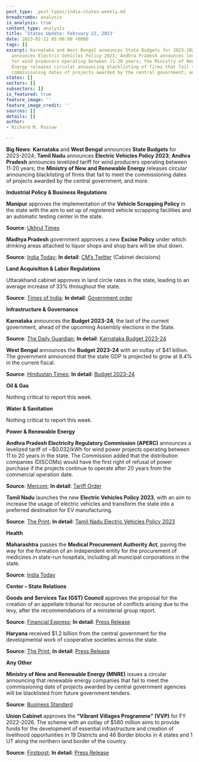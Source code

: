 ```yaml
---
post_type: _post-types/india-states-weekly.md
breadcrumbs: analysis
is_analysis: true
content_type: analysis
title: 'States Update: February 22, 2023'
date: 2023-02-22 05:00:00 +0000
tags: []
excerpt: Karnataka and West Bengal announces State Budgets for 2023-2024; Tamil Nadu
  announces Electric Vehicles Policy 2023; Andhra Pradesh announces levelized tariff
  for wind producers operating between 11-20 years; the Ministry of New and Renewable
  Energy releases circular announcing blacklisting of firms that fail to meet the
  commissioning dates of projects awarded by the central government; and more.
states: []
sectors: []
subsectors: []
is_featured: true
feature_image: ''
feature_image_credit: ''
sources: []
details: []
author:
- Richard M. Rossow

---
```

**Big News**: **Karnataka** and **West Bengal** announces **State Budgets** for 2023-2024; **Tamil Nadu** announces **Electric Vehicles Policy 2023**; **Andhra Pradesh** announces levelized tariff for wind producers operating between 11-20 years; the **Ministry of New and Renewable Energy** releases circular announcing blacklisting of firms that fail to meet the commissioning dates of projects awarded by the central government; and more.

**Industrial Policy & Business Regulations**

**Manipur** approves the implementation of the **Vehicle Scrapping Policy** in the state with the aim to set up of registered vehicle scrapping facilities and an automatic testing center in the state. 

**Source**: [Ukhrul Times](https://ukhrultimes.com/manipur-cabinet-nods-to-implement-vehicle-scraping-policy-in-the-state/)

**Madhya Pradesh** government approves a new **Excise Policy** under which drinking areas attached to liquor shops and shop bars will be shut down.

**Source**: [India Today](https://www.indiatoday.in/india/story/madhya-pradesh-passes-new-excise-policy-ahatas-shop-bars-to-be-shut-2336914-2023-02-19); **In detail**: [CM’s Twitter](https://twitter.com/CMMadhyaPradesh/status/1627522219143483393) (Cabinet decisions)

**Land Acquisition & Labor Regulations**

Uttarakhand cabinet approves in land circle rates in the state, leading to an average increase of 33% throughout the state. 

**Source**: [Times of India](https://timesofindia.indiatimes.com/city/dehradun/buying-property-in-uttarakhand-to-cost-more-as-circle-rates-soar/articleshowprint/97995797.cms); **In detail**: [Government order](https://registration.uk.gov.in/files/Deradun_combined.pdf)

**Infrastructure & Governance**

**Karnataka** announces the **Budget 2023-24**, the last of the current government, ahead of the upcoming Assembly elections in the State.

**Source**: [The Daily Guardian](https://thedailyguardian.com/budget-2023-24-govt-to-build-majestic-ram-temple-ivf-clinic/); **In detail**: [Karnataka Budget 2023-24](https://finance.karnataka.gov.in/storage/pdf-files/1_BUDGET%20SPEECH(Eng).pdf)

**West Bengal** announces the **Budget 2023-24** with an outlay of $41 billion. The government announced that the state GDP is projected to grow at 8.4% in the current fiscal.

**Source**: [Hindustan Times](https://www.hindustantimes.com/cities/kolkata-news/mamata-banerjee-govt-presents-rs-3-39-lakh-crore-bengal-budget-101676472381344.html); **In detail**: [Budget 2023-24](https://finance.wb.gov.in/writereaddata/Budget_Speech/2023_English.pdf)

**Oil & Gas**

Nothing critical to report this week.

**Water & Sanitation**

Nothing critical to report this week.

**Power & Renewable Energy**

**Andhra Pradesh Electricity Regulatory Commission (APERC)** announces a levelized tariff of \~$0.032/kWh for wind power projects operating between 11 to 20 years in the state. The Commission added that the distribution companies (DISCOMs) would have the first right of refusal of power purchase if the projects continue to operate after 20 years from the commercial operation date. 

**Source**: [Mercom](https://mercomindia.com/andhra-sets-%e2%82%b92-64-kwh-tariff-11-20-year-wind-projects/); **In detail**: [Tariff Order](https://aperc.gov.in/admin/upload/Commontarifforderwindprojects11thto20thyear06.02.23.pdf)

**Tamil Nadu** launches the new **Electric Vehicles Policy 2023**, with an aim to increase the usage of electric vehicles and transform the state into a preferred destination for EV manufacturing. 

**Source**: [The Print](https://theprint.in/economy/tamil-nadu-launches-new-ev-policy-aims-to-attract-rs-50000-cr-investments/1370863/); **In detail**: [Tamil Nadu Electric Vehicles Policy 2023](https://www.thehindu.com/news/national/tamil-nadu/66507714-TN-Electric-Vehicles-Policy-2023.pdf)

**Health**

**Maharashtra** passes the **Medical Procurement Authority Act**, paving the way for the formation of an independent entity for the procurement of medicines in state-run hospitals, including all municipal corporations in the state. 

**Source**: [India Today](https://www.indiatoday.in/india/story/maharashtra-cabinet-approves-single-authority-for-procurement-of-medicines-for-state-run-hospitals-2334870-2023-02-15)

**Center – State Relations**

**Goods and Services Tax (GST) Council** approves the proposal for the creation of an appellate tribunal for recourse of conflicts arising due to the levy, after the recommendations of a ministerial group report. 

**Source**: [Financial Express](https://www.financialexpress.com/economy/gst-council-gives-nod-to-appellate-tribunal/2985622/); **In detail**: [Press Release](https://www.pib.gov.in/PressReleasePage.aspx?PRID=1900376)

**Haryana** received $1.2 billion from the central government for the developmental work of cooperative societies across the state. 

**Source**: [The Print](https://theprint.in/india/rs-10000-cr-released-to-haryana-govt-for-development-of-cooperative-societies-amit-shah/1371814/); **In detail**: [Press Release](https://www.pib.gov.in/PressReleseDetailm.aspx?PRID=1899224)

**Any Other**

**Ministry of New and Renewable Energy (MNRE)** issues a circular announcing that renewable energy companies that fail to meet the commissioning date of projects awarded by central government agencies will be blacklisted from future government tenders. 

**Source**: [Business Standard](https://www.business-standard.com/article/economy-policy/centre-to-blacklist-renewable-energy-companies-delaying-project-completion-123021601092_1.html)

**Union Cabinet** approves the **“Vibrant Villages Programme” (VVP)** for FY 2022-2026. The scheme with an outlay of $580 million aims to provide funds for the development of essential infrastructure and creation of livelihood opportunities in 19 Districts and 46 Border blocks in 4 states and 1 UT along the northern land border of the country. 

**Source**: [Firstpost](https://www.firstpost.com/india/vibrant-villages-programme-central-govt-approves-key-scheme-to-develop-border-regions-12159822.html); **In detail**: [Press Release](https://pib.gov.in/PressReleasePage.aspx?PRID=1899446)